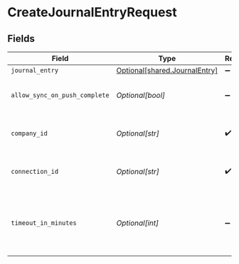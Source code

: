 # CreateJournalEntryRequest


## Fields

| Field                                                                    | Type                                                                     | Required                                                                 | Description                                                              | Example                                                                  |
| ------------------------------------------------------------------------ | ------------------------------------------------------------------------ | ------------------------------------------------------------------------ | ------------------------------------------------------------------------ | ------------------------------------------------------------------------ |
| `journal_entry`                                                          | [Optional[shared.JournalEntry]](undefined/models/shared/journalentry.md) | :heavy_minus_sign:                                                       | N/A                                                                      |                                                                          |
| `allow_sync_on_push_complete`                                            | *Optional[bool]*                                                         | :heavy_minus_sign:                                                       | Allow a sync upon push completion.                                       |                                                                          |
| `company_id`                                                             | *Optional[str]*                                                          | :heavy_check_mark:                                                       | Unique identifier for a company.                                         | 8a210b68-6988-11ed-a1eb-0242ac120002                                     |
| `connection_id`                                                          | *Optional[str]*                                                          | :heavy_check_mark:                                                       | Unique identifier for a connection.                                      | 2e9d2c44-f675-40ba-8049-353bfcb5e171                                     |
| `timeout_in_minutes`                                                     | *Optional[int]*                                                          | :heavy_minus_sign:                                                       | Time limit for the push operation to complete before it is timed out.    |                                                                          |